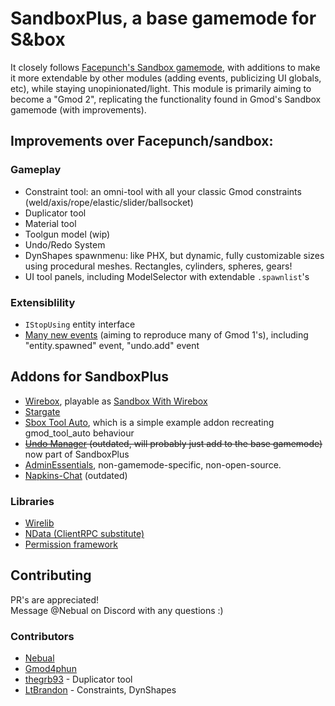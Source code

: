 # SandboxPlus, a base gamemode for S&box

It closely follows [Facepunch's Sandbox gamemode](https://github.com/Facepunch/sandbox), with additions to make it more extendable by other modules (adding events, publicizing UI globals, etc), while staying unopinionated/light. This module is primarily aiming to become a "Gmod 2", replicating the functionality found in Gmod's Sandbox gamemode (with improvements).

## Improvements over Facepunch/sandbox:

### Gameplay

- Constraint tool: an omni-tool with all your classic Gmod constraints (weld/axis/rope/elastic/slider/ballsocket)
- Duplicator tool
- Material tool
- Toolgun model (wip)
- Undo/Redo System
- DynShapes spawnmenu: like PHX, but dynamic, fully customizable sizes using procedural meshes. Rectangles, cylinders, spheres, gears!
- UI tool panels, including ModelSelector with extendable `.spawnlist`'s

### Extensiblility

- `IStopUsing` entity interface
- [Many new events](EVENTS.md) (aiming to reproduce many of Gmod 1's), including "entity.spawned" event, "undo.add" event

## Addons for SandboxPlus

- [Wirebox](https://github.com/wiremod/wirebox), playable as [Sandbox With Wirebox](https://asset.party/wiremod/sandboxpluswire)
- [Stargate](https://github.com/Gmod4phun/sbox-stargate/tree/addon-version)
- [Sbox Tool Auto](https://github.com/Nebual/sbox_tool_auto), which is a simple example addon recreating gmod_tool_auto behaviour
- ~~[Undo Manager](https://github.com/Nebual/undo-manager) (outdated, will probably just add to the base gamemode)~~ now part of SandboxPlus
- [AdminEssentials](https://asset.party/ryan/adminessentials), non-gamemode-specific, non-open-source.
- [Napkins-Chat](https://github.com/Nebual/napkins-chat) (outdated)

### Libraries

- [Wirelib](https://asset.party/wiremod/wirelib)
- [NData (ClientRPC substitute)](https://github.com/Nebual/sbox-ndata)
- [Permission framework](https://github.com/sandmod/permission)

## Contributing

PR's are appreciated!  
Message @Nebual on Discord with any questions :)

### Contributors

- [Nebual](https://github.com/Nebual)
- [Gmod4phun](https://github.com/gmod4phun)
- [thegrb93](https://github.com/thegrb93) - Duplicator tool
- [LtBrandon](https://github.com/LtBrandon) - Constraints, DynShapes
